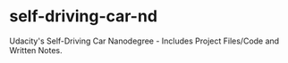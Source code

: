 # self-driving-car-nd
Udacity's Self-Driving Car Nanodegree - Includes Project Files/Code and Written Notes.
